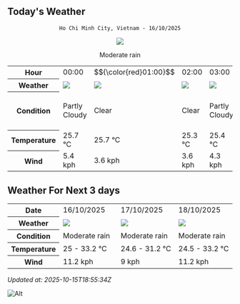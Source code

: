 ## Today's Weather
<div align="center">

`Ho Chi Minh City, Vietnam - 16/10/2025`

<img src="https://cdn.weatherapi.com/weather/64x64/day/302.png"/>

Moderate rain

</div>


<table>
    <tr>
        <th>Hour</th>
          <td>00:00</div>   <td>$${\color{red}01:00}$$</td>   <td>02:00</div>   <td>03:00</div>   <td>04:00</div>   <td>05:00</div>   <td>06:00</div>   <td>07:00</div>   <td>08:00</div>   <td>09:00</div>   <td>10:00</div>   <td>11:00</div>   <td>12:00</div>   <td>13:00</div>   <td>14:00</div>   <td>15:00</div>   <td>16:00</div>   <td>17:00</div>   <td>18:00</div>   <td>19:00</div>   <td>20:00</div>   <td>21:00</div>   <td>22:00</div>   <td>23:00</div> 
    </tr>
    <tr>
        <th>Weather</th>
        <td><img src="https://cdn.weatherapi.com/weather/64x64/night/116.png"></img></td><td><img src="https://cdn.weatherapi.com/weather/64x64/night/113.png"></img></td><td><img src="https://cdn.weatherapi.com/weather/64x64/night/113.png"></img></td><td><img src="https://cdn.weatherapi.com/weather/64x64/night/116.png"></img></td><td><img src="https://cdn.weatherapi.com/weather/64x64/night/116.png"></img></td><td><img src="https://cdn.weatherapi.com/weather/64x64/night/116.png"></img></td><td><img src="https://cdn.weatherapi.com/weather/64x64/day/113.png"></img></td><td><img src="https://cdn.weatherapi.com/weather/64x64/day/113.png"></img></td><td><img src="https://cdn.weatherapi.com/weather/64x64/day/113.png"></img></td><td><img src="https://cdn.weatherapi.com/weather/64x64/day/116.png"></img></td><td><img src="https://cdn.weatherapi.com/weather/64x64/day/116.png"></img></td><td><img src="https://cdn.weatherapi.com/weather/64x64/day/116.png"></img></td><td><img src="https://cdn.weatherapi.com/weather/64x64/day/353.png"></img></td><td><img src="https://cdn.weatherapi.com/weather/64x64/day/299.png"></img></td><td><img src="https://cdn.weatherapi.com/weather/64x64/day/353.png"></img></td><td><img src="https://cdn.weatherapi.com/weather/64x64/day/353.png"></img></td><td><img src="https://cdn.weatherapi.com/weather/64x64/day/353.png"></img></td><td><img src="https://cdn.weatherapi.com/weather/64x64/day/356.png"></img></td><td><img src="https://cdn.weatherapi.com/weather/64x64/night/200.png"></img></td><td><img src="https://cdn.weatherapi.com/weather/64x64/night/113.png"></img></td><td><img src="https://cdn.weatherapi.com/weather/64x64/night/113.png"></img></td><td><img src="https://cdn.weatherapi.com/weather/64x64/night/116.png"></img></td><td><img src="https://cdn.weatherapi.com/weather/64x64/night/176.png"></img></td><td><img src="https://cdn.weatherapi.com/weather/64x64/night/116.png"></img></td>
    </tr>
    <tr>
        <th>Condition</th>
        <td width="200px">Partly Cloudy </td><td width="200px">Clear </td><td width="200px">Clear </td><td width="200px">Partly Cloudy </td><td width="200px">Partly Cloudy </td><td width="200px">Partly Cloudy </td><td width="200px">Sunny</td><td width="200px">Sunny</td><td width="200px">Sunny</td><td width="200px">Partly Cloudy </td><td width="200px">Partly Cloudy </td><td width="200px">Partly Cloudy </td><td width="200px">Light rain shower</td><td width="200px">Moderate rain at times</td><td width="200px">Light rain shower</td><td width="200px">Light rain shower</td><td width="200px">Light rain shower</td><td width="200px">Moderate or heavy rain shower</td><td width="200px">Thundery outbreaks in nearby</td><td width="200px">Clear </td><td width="200px">Clear </td><td width="200px">Partly Cloudy </td><td width="200px">Patchy rain nearby</td><td width="200px">Partly Cloudy </td>
    </tr>
    <tr>
        <th>Temperature</th>
        <td>25.7 °C</td><td>25.7 °C</td><td>25.3 °C</td><td>25.4 °C</td><td>25.1 °C</td><td>25 °C</td><td>25 °C</td><td>26.3 °C</td><td>28 °C</td><td>29.9 °C</td><td>31.5 °C</td><td>32.9 °C</td><td>33.2 °C</td><td>32.7 °C</td><td>31.6 °C</td><td>30.7 °C</td><td>29.9 °C</td><td>28.1 °C</td><td>27.1 °C</td><td>26.6 °C</td><td>26.3 °C</td><td>26.2 °C</td><td>26.1 °C</td><td>25.9 °C</td>
    </tr>
    <tr>
        <th>Wind</th>
        <td>5.4 kph</td><td>3.6 kph</td><td>3.6 kph</td><td>4.3 kph</td><td>6.1 kph</td><td>6.5 kph</td><td>6.1 kph</td><td>6.1 kph</td><td>6.8 kph</td><td>6.1 kph</td><td>6.1 kph</td><td>5.4 kph</td><td>6.1 kph</td><td>7.6 kph</td><td>10.8 kph</td><td>10.8 kph</td><td>10.8 kph</td><td>10.4 kph</td><td>9.4 kph</td><td>11.2 kph</td><td>10.8 kph</td><td>7.6 kph</td><td>7.9 kph</td><td>7.9 kph</td>
    </tr>
</table>


## Weather For Next 3 days


<table>
    <tr>
        <th>Date</th>
        <td>16/10/2025</td><td>17/10/2025</td><td>18/10/2025</td>
    </tr>
    <tr>
        <th>Weather</th>
        <td><img src="https://cdn.weatherapi.com/weather/64x64/day/302.png"></img></td><td><img src="https://cdn.weatherapi.com/weather/64x64/day/302.png"></img></td><td><img src="https://cdn.weatherapi.com/weather/64x64/day/302.png"></img></td>
    </tr>
    <tr>
        <th>Condition</th>
        <td width="200px">Moderate rain</td><td width="200px">Moderate rain</td><td width="200px">Moderate rain</td>
    </tr>
    <tr>
        <th>Temperature</th>
        <td>25 -  33.2 °C</td><td>24.6 -  31.2 °C</td><td>24.5 -  33.2 °C</td>
    </tr>
    <tr>
        <th>Wind</th>
        <td>11.2 kph</td><td>9 kph</td><td>11.2 kph</td>
    </tr>
</table>


*Updated at: 2025-10-15T18:55:34Z*

![Alt](https://repobeats.axiom.co/api/embed/7d451ae2cdef1648d2e14e5cc714356b2ebae209.svg "Repobeats analytics image")